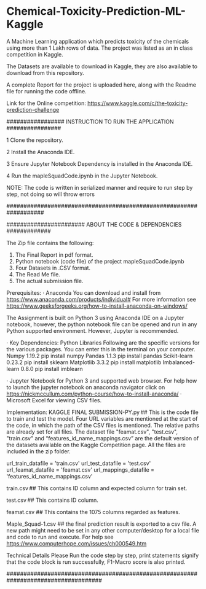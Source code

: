 # Chemical-Toxicity-Prediction-ML-Kaggle
A Machine Learning application which predicts toxicity of the chemicals using more than 1 Lakh rows of data. The project was listed as an in class competition in Kaggle.


The Datasets are available to download in Kaggle, they are also available to download from this repository.

A complete Report for the project is uploaded here, along with the Readme file for running the code offline.

Link for the Online competition:
https://www.kaggle.com/c/the-toxicity-prediction-challenge


################# INSTRUCTION TO RUN THE APPLICATION ################


1 Clone the repository.

2 Install the Anaconda IDE.

3 Ensure Jupyter Notebook Dependency is installed in the Anaconda IDE.

4 Run the mapleSquadCode.ipynb in the Jupyter Notebook.

NOTE:  The code is written in serialized manner and require to run step by step, not doing so will throw errors 


###################################################################



####################### ABOUT THE CODE & DEPENDENCIES #############

The Zip file contains the following:
1.	The Final Report in pdf format.
2.	Python notebook (code file) of the project mapleSquadCode.ipynb
3.	Four Datasets in .CSV format.
4.	The Read Me file.
5.	The actual submission file.


Prerequisites:
·	Anaconda 
You can download and install from 
https://www.anaconda.com/products/individual# 
For more information see 
https://www.geeksforgeeks.org/how-to-install-anaconda-on-windows/

The Assignment is built on Python 3 using Anaconda IDE on a Jupyter notebook, however, the python notebook file can be opened and run in any Python supported environment. However, Jupyter is recommended.

·	Key Dependencies: Python Libraries 
Following are the specific versions for the various packages. You can enter this in the terminal on your computer.
Numpy 1.19.2 
pip install numpy
Pandas 1.1.3 
 pip install pandas
Scikit-learn 0.23.2 
pip install sklearn
Matplotlib 3.3.2 
pip install matplotlib
Imbalanced-learn 0.8.0 
pip install imblearn

·	Jupyter Notebook for Python 3 and supported web browser. 
For help how to launch the jupyter notebook on anaconda navigator click on https://nickmccullum.com/python-course/how-to-install-anaconda/
·	Microsoft Excel for viewing CSV files.

Implementation: 
KAGGLE FINAL SUBMISSION-PY.py ## This is the code file to train and test the model. 
Four URL variables are mentioned at the start of the code, in which the path of the CSV files is mentioned. The relative paths are already set for all files. The dataset file "feamat.csv", "test.csv", "train.csv" and “features_id_name_mappings.csv” are the default version of the datasets available on the Kaggle Competition page. All the files are included in the zip folder.

url_train_datafile = 'train.csv'
url_test_datafile = 'test.csv'
url_feamat_datafile = 'feamat.csv'
url_mappings_datafile = 'features_id_name_mappings.csv'

train.csv ## This contains ID column and expected column for train set. 

test.csv ## This contains ID column.  

feamat.csv ## This contains the 1075 columns regarded as features. 


Maple_Squad-1.csv ## the final prediction result is exported to a csv file.
A new path might need to be set in any other computer/desktop for a local file and code to run and execute. For help see https://www.computerhope.com/issues/ch000549.htm

Technical Details 
Please Run the code step by step, print statements signify that the code block is run successfully, F1-Macro score is also printed.

####################################################################################
